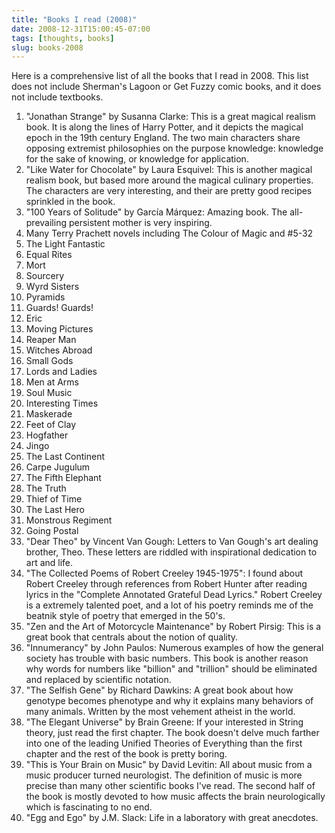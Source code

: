 ```yaml
---
title: "Books I read (2008)"
date: 2008-12-31T15:00:45-07:00
tags: [thoughts, books]
slug: books-2008
---
```


Here is a comprehensive list of all the books that I read in 2008. This list does not include Sherman's Lagoon or Get Fuzzy comic books, and it does not include textbooks.

<ol>
<li>"Jonathan Strange" by Susanna Clarke: This is a great magical realism book. It is along the lines of Harry Potter, and it depicts the magical epoch in the 19th century England. The two main characters share opposing extremist philosophies on the purpose knowledge: knowledge for the sake of knowing, or knowledge for application.</li>
<li>"Like Water for Chocolate" by Laura Esquivel: This is another magical realism book, but based more around the magical culinary properties. The characters are very interesting, and their are pretty good recipes sprinkled in the book.<!--more--></li>
<li>"100 Years of Solitude" by García Márquez: Amazing book. The all-prevailing persistent mother is very inspiring.</li>
<li>Many Terry Prachett novels including The Colour of Magic and #5-32</li>
<li>The Light Fantastic</li>
<li>Equal Rites</li>
<li>Mort</li>
<li>Sourcery</li>
<li>Wyrd Sisters</li>
<li>Pyramids</li>
<li>Guards! Guards!</li>
<li>Eric</li>
<li>Moving Pictures</li>
<li>Reaper Man</li>
<li>Witches Abroad</li>
<li>Small Gods</li>
<li>Lords and Ladies</li>
<li>Men at Arms</li>
<li>Soul Music</li>
<li>Interesting Times</li>
<li>Maskerade</li>
<li>Feet of Clay</li>
<li>Hogfather</li>
<li>Jingo</li>
<li>The Last Continent</li>
<li>Carpe Jugulum</li>
<li>The Fifth Elephant</li>
<li>The Truth</li>
<li>Thief of Time</li>
<li>The Last Hero</li>
<li>Monstrous Regiment</li>
<li>Going Postal</li>
<li>"Dear Theo" by Vincent Van Gough: Letters to Van Gough's art dealing brother, Theo. These letters are riddled with inspirational dedication to art and life.</li>
<li>"The Collected Poems of Robert Creeley 1945-1975": I found about Robert Creeley through references from Robert Hunter after reading lyrics in the "Complete Annotated Grateful Dead Lyrics." Robert Creeley is a extremely talented poet, and a lot of his poetry reminds me of the beatnik style of poetry that emerged in the 50's.</li>
<li>"Zen and the Art of Motorcycle Maintenance" by Robert Pirsig: This is a great book that centrals about the notion of quality.</li>
<li>"Innumerancy" by John Paulos: Numerous examples of how the general society has trouble with basic numbers. This book is another reason why words for numbers like "billion" and "trillion" should be eliminated and replaced by scientific notation.</li>
<li>"The Selfish Gene" by Richard Dawkins: A great book about how genotype becomes phenotype and why it explains many behaviors of many animals. Written by the most vehement atheist in the world.</li>
<li>"The Elegant Universe" by Brain Greene: If your interested in String theory, just read the first chapter. The book doesn't delve much farther into one of the leading Unified Theories of Everything than the first chapter and the rest of the book is pretty boring.</li>
<li>"This is Your Brain on Music" by David Levitin: All about music from a music producer turned neurologist. The definition of music is more precise than many other scientific books I've read. The second half of the book is mostly devoted to how music affects the brain neurologically which is fascinating to no end.</li>
<li>"Egg and Ego" by J.M. Slack: Life in a laboratory with great anecdotes.